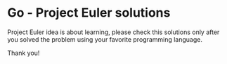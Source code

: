 Go - Project Euler solutions
============

Project Euler idea is about learning, please check this solutions only after you solved the problem using your favorite programming language.

Thank you!
